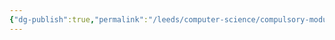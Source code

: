 ```yaml
---
{"dg-publish":true,"permalink":"/leeds/computer-science/compulsory-modules/intro-to-discrete-mathematics/intro-to-discrete-mathematics/"}
---
```





